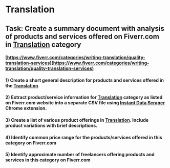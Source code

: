 # Translation
## Task: Create a summary document with analysis of products and services offered on Fiverr.com in [Translation](https://www.fiverr.com/categories/writing-translation/quality-translation-services) category
#### [https://www.fiverr.com/categories/writing-translation/quality-translation-services](https://www.fiverr.com/categories/writing-translation/quality-translation-services)
#### 1) Create a short general description for products and services offered in the [Translation](https://www.fiverr.com/categories/writing-translation/quality-translation-services)
#### 2) Extract product/service information for [Translation](https://www.fiverr.com/categories/writing-translation/quality-translation-services) category as listed on Fiverr.com website into a separate CSV file using [Instant Data Scraper](https://chrome.google.com/webstore/detail/instant-data-scraper/ofaokhiedipichpaobibbnahnkdoiiah) Chrome extension.
#### 3) Create a list of various product offerings in [Translation](https://www.fiverr.com/categories/writing-translation/quality-translation-services). Include product variations with brief descriptions.
#### 4) Identify common price range for the products/services offered in this category on Fiverr.com
#### 5) Identify approximate number of freelancers offering products and services in this category on Fiverr.com
